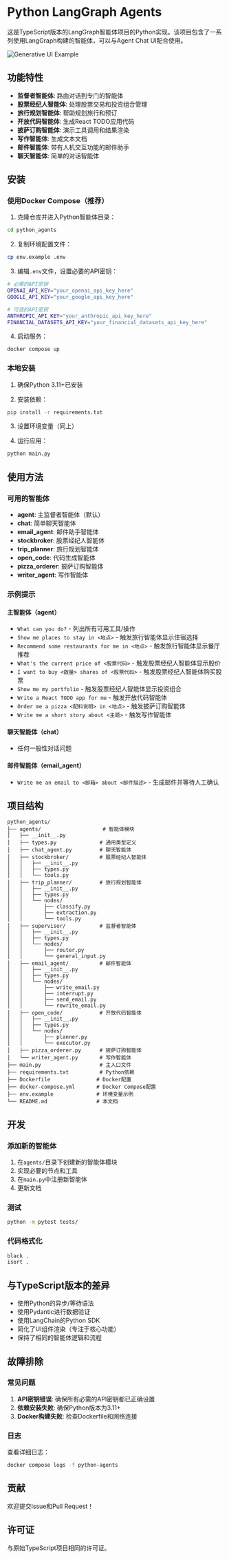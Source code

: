 # Python LangGraph Agents

这是TypeScript版本的LangGraph智能体项目的Python实现。该项目包含了一系列使用LangGraph构建的智能体，可以与Agent Chat UI配合使用。

![Generative UI Example](../static/gen_ui.gif)

## 功能特性

- **监督者智能体**: 路由对话到专门的智能体
- **股票经纪人智能体**: 处理股票交易和投资组合管理
- **旅行规划智能体**: 帮助规划旅行和预订
- **开放代码智能体**: 生成React TODO应用代码
- **披萨订购智能体**: 演示工具调用和结果渲染
- **写作智能体**: 生成文本文档
- **邮件智能体**: 带有人机交互功能的邮件助手
- **聊天智能体**: 简单的对话智能体

## 安装

### 使用Docker Compose（推荐）

1. 克隆仓库并进入Python智能体目录：
```bash
cd python_agents
```

2. 复制环境配置文件：
```bash
cp env.example .env
```

3. 编辑`.env`文件，设置必要的API密钥：
```bash
# 必需的API密钥
OPENAI_API_KEY="your_openai_api_key_here"
GOOGLE_API_KEY="your_google_api_key_here"

# 可选的API密钥
ANTHROPIC_API_KEY="your_anthropic_api_key_here"
FINANCIAL_DATASETS_API_KEY="your_financial_datasets_api_key_here"
```

4. 启动服务：
```bash
docker compose up
```

### 本地安装

1. 确保Python 3.11+已安装

2. 安装依赖：
```bash
pip install -r requirements.txt
```

3. 设置环境变量（同上）

4. 运行应用：
```bash
python main.py
```

## 使用方法

### 可用的智能体

- **agent**: 主监督者智能体（默认）
- **chat**: 简单聊天智能体
- **email_agent**: 邮件助手智能体
- **stockbroker**: 股票经纪人智能体
- **trip_planner**: 旅行规划智能体
- **open_code**: 代码生成智能体
- **pizza_orderer**: 披萨订购智能体
- **writer_agent**: 写作智能体

### 示例提示

#### 主智能体（agent）
- `What can you do?` - 列出所有可用工具/操作
- `Show me places to stay in <地点>` - 触发旅行智能体显示住宿选择
- `Recommend some restaurants for me in <地点>` - 触发旅行智能体显示餐厅推荐
- `What's the current price of <股票代码>` - 触发股票经纪人智能体显示股价
- `I want to buy <数量> shares of <股票代码>` - 触发股票经纪人智能体购买股票
- `Show me my portfolio` - 触发股票经纪人智能体显示投资组合
- `Write a React TODO app for me` - 触发开放代码智能体
- `Order me a pizza <配料说明> in <地点>` - 触发披萨订购智能体
- `Write me a short story about <主题>` - 触发写作智能体

#### 聊天智能体（chat）
- 任何一般性对话问题

#### 邮件智能体（email_agent）
- `Write me an email to <邮箱> about <邮件描述>` - 生成邮件并等待人工确认

## 项目结构

```
python_agents/
├── agents/                    # 智能体模块
│   ├── __init__.py
│   ├── types.py              # 通用类型定义
│   ├── chat_agent.py         # 聊天智能体
│   ├── stockbroker/          # 股票经纪人智能体
│   │   ├── __init__.py
│   │   ├── types.py
│   │   └── tools.py
│   ├── trip_planner/         # 旅行规划智能体
│   │   ├── __init__.py
│   │   ├── types.py
│   │   └── nodes/
│   │       ├── classify.py
│   │       ├── extraction.py
│   │       └── tools.py
│   ├── supervisor/           # 监督者智能体
│   │   ├── __init__.py
│   │   ├── types.py
│   │   └── nodes/
│   │       ├── router.py
│   │       └── general_input.py
│   ├── email_agent/          # 邮件智能体
│   │   ├── __init__.py
│   │   ├── types.py
│   │   └── nodes/
│   │       ├── write_email.py
│   │       ├── interrupt.py
│   │       ├── send_email.py
│   │       └── rewrite_email.py
│   ├── open_code/            # 开放代码智能体
│   │   ├── __init__.py
│   │   ├── types.py
│   │   └── nodes/
│   │       ├── planner.py
│   │       └── executor.py
│   ├── pizza_orderer.py      # 披萨订购智能体
│   └── writer_agent.py       # 写作智能体
├── main.py                   # 主入口文件
├── requirements.txt          # Python依赖
├── Dockerfile               # Docker配置
├── docker-compose.yml       # Docker Compose配置
├── env.example              # 环境变量示例
└── README.md                # 本文档
```

## 开发

### 添加新的智能体

1. 在`agents/`目录下创建新的智能体模块
2. 实现必要的节点和工具
3. 在`main.py`中注册新智能体
4. 更新文档

### 测试

```bash
python -m pytest tests/
```

### 代码格式化

```bash
black .
isort .
```

## 与TypeScript版本的差异

- 使用Python的异步/等待语法
- 使用Pydantic进行数据验证
- 使用LangChain的Python SDK
- 简化了UI组件渲染（专注于核心功能）
- 保持了相同的智能体逻辑和流程

## 故障排除

### 常见问题

1. **API密钥错误**: 确保所有必需的API密钥都已正确设置
2. **依赖安装失败**: 确保Python版本为3.11+
3. **Docker构建失败**: 检查Dockerfile和网络连接

### 日志

查看详细日志：
```bash
docker compose logs -f python-agents
```

## 贡献

欢迎提交Issue和Pull Request！

## 许可证

与原始TypeScript项目相同的许可证。
